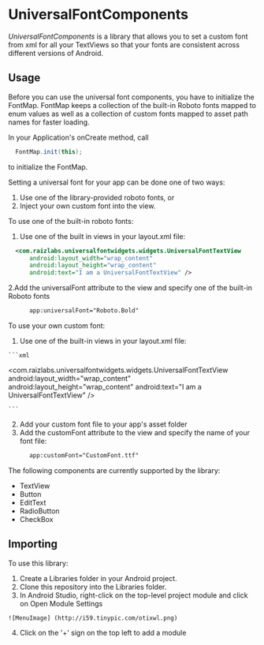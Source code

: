 # UniversalFontComponents

*UniversalFontComponents* is a library that allows you to set a custom font from xml for all your TextViews so that your fonts are consistent across different versions of Android.  

## Usage
Before you can use the universal font components, you have to initialize the FontMap.  FontMap keeps a collection of the built-in Roboto fonts mapped to enum values as well as a collection of custom fonts mapped to asset path names for faster loading.

In your Application's onCreate method, call

```java
  FontMap.init(this);
```

to initialize the FontMap.

Setting a universal font for your app can be done one of two ways:
  1. Use one of the library-provided roboto fonts, or
  2. Inject your own custom font into the view.

To use one of the built-in roboto fonts:
  1. Use one of the built in views in your layout.xml file:

```xml
  <com.raizlabs.universalfontwidgets.widgets.UniversalFontTextView
      android:layout_width="wrap_content"
      android:layout_height="wrap_content"
      android:text="I am a UniversalFontTextView" />

```
  2.Add the universalFont attribute to the view and specify one of the built-in Roboto fonts
```xml
      app:universalFont="Roboto.Bold"
```

To use your own custom font:
  1. Use one of the built-in views in your layout.xml file:

    ```xml
  <com.raizlabs.universalfontwidgets.widgets.UniversalFontTextView
      android:layout_width="wrap_content"
      android:layout_height="wrap_content"
      android:text="I am a UniversalFontTextView" />

    ```
  2. Add your custom font file to your app's asset folder
  3. Add the customFont attribute to the view and specify the name of your font file:

```xml
      app:customFont="CustomFont.ttf"
```

The following components are currently supported by the library:
  * TextView
  * Button
  * EditText
  * RadioButton
  * CheckBox

## Importing
To use this library:
  1. Create a Libraries folder in your Android project.
  2. Clone this repository into the Libraries folder.
  3. In Android Studio, right-click on the top-level project module and click on Open Module Settings
  
    ![MenuImage] (http://i59.tinypic.com/otixwl.png)
  4. Click on the '+' sign on the top left to add a module
